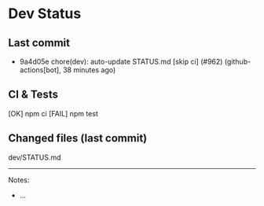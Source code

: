 # Dev Status

## Last commit
- 9a4d05e chore(dev): auto-update STATUS.md [skip ci] (#962) (github-actions[bot], 38 minutes ago)
## CI & Tests
[OK] npm ci
[FAIL] npm test

## Changed files (last commit)
dev/STATUS.md

---
Notes:
- ...
